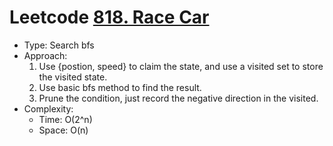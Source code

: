 # Leetcode [818. Race Car](https://leetcode.com/problems/race-car/)
- Type: Search bfs
- Approach:
	1. Use {postion, speed} to claim the state, and use a visited set to store the visited state.
	2. Use basic bfs method to find the result.
	3. Prune the condition, just record the negative direction in the visited.
- Complexity:
	- Time: O(2^n)
	- Space: O(n)